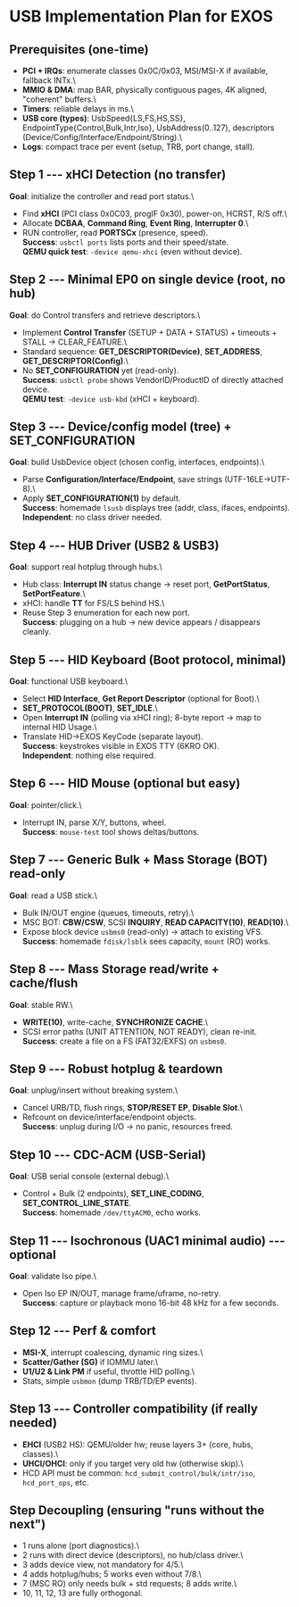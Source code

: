 # USB Implementation Plan for EXOS

## Prerequisites (one-time)

-   **PCI + IRQs**: enumerate classes 0x0C/0x03, MSI/MSI-X if available,
    fallback INTx.\
-   **MMIO & DMA**: map BAR, physically contiguous pages, 4K aligned,
    "coherent" buffers.\
-   **Timers**: reliable delays in ms.\
-   **USB core (types)**: UsbSpeed{LS,FS,HS,SS},
    EndpointType{Control,Bulk,Intr,Iso}, UsbAddress(0..127), descriptors
    (Device/Config/Interface/Endpoint/String).\
-   **Logs**: compact trace per event (setup, TRB, port change, stall).

## Step 1 --- xHCI Detection (no transfer)

**Goal**: initialize the controller and read port status.\
- Find **xHCI** (PCI class 0x0C03, progIF 0x30), power-on, HCRST, R/S
off.\
- Allocate **DCBAA**, **Command Ring**, **Event Ring**, **Interrupter
0**.\
- RUN controller, read **PORTSCx** (presence, speed).\
**Success**: `usbctl ports` lists ports and their speed/state.\
**QEMU quick test**: `-device qemu-xhci` (even without device).

## Step 2 --- Minimal EP0 on single device (root, no hub)

**Goal**: do Control transfers and retrieve descriptors.\
- Implement **Control Transfer** (SETUP + DATA + STATUS) + timeouts +
STALL → CLEAR_FEATURE.\
- Standard sequence: **GET_DESCRIPTOR(Device)**, **SET_ADDRESS**,
**GET_DESCRIPTOR(Config)**.\
- No **SET_CONFIGURATION** yet (read-only).\
**Success**: `usbctl probe` shows VendorID/ProductID of directly
attached device.\
**QEMU test**: `-device usb-kbd` (xHCI + keyboard).

## Step 3 --- Device/config model (tree) + SET_CONFIGURATION

**Goal**: build UsbDevice object (chosen config, interfaces,
endpoints).\
- Parse **Configuration/Interface/Endpoint**, save strings
(UTF-16LE→UTF-8).\
- Apply **SET_CONFIGURATION(1)** by default.\
**Success**: homemade `lsusb` displays tree (addr, class, ifaces,
endpoints).\
**Independent**: no class driver needed.

## Step 4 --- HUB Driver (USB2 & USB3)

**Goal**: support real hotplug through hubs.\
- Hub class: **Interrupt IN** status change → reset port,
**GetPortStatus**, **SetPortFeature**.\
- xHCI: handle **TT** for FS/LS behind HS.\
- Reuse Step 3 enumeration for each new port.\
**Success**: plugging on a hub → new device appears / disappears
cleanly.

## Step 5 --- HID Keyboard (Boot protocol, minimal)

**Goal**: functional USB keyboard.\
- Select **HID Interface**, **Get Report Descriptor** (optional for
Boot).\
- **SET_PROTOCOL(BOOT)**, **SET_IDLE**.\
- Open **Interrupt IN** (polling via xHCI ring); 8-byte report → map to
internal HID Usage.\
- Translate HID→EXOS KeyCode (separate layout).\
**Success**: keystrokes visible in EXOS TTY (6KRO OK).\
**Independent**: nothing else required.

## Step 6 --- HID Mouse (optional but easy)

**Goal**: pointer/click.\
- Interrupt IN, parse X/Y, buttons, wheel.\
**Success**: `mouse-test` tool shows deltas/buttons.

## Step 7 --- Generic Bulk + Mass Storage (BOT) read-only

**Goal**: read a USB stick.\
- Bulk IN/OUT engine (queues, timeouts, retry).\
- MSC BOT: **CBW/CSW**, SCSI **INQUIRY**, **READ CAPACITY(10)**,
**READ(10)**.\
- Expose block device `usbms0` (read-only) → attach to existing VFS.\
**Success**: homemade `fdisk/lsblk` sees capacity, `mount` (RO) works.

## Step 8 --- Mass Storage read/write + cache/flush

**Goal**: stable RW.\
- **WRITE(10)**, write-cache, **SYNCHRONIZE CACHE**.\
- SCSI error paths (UNIT ATTENTION, NOT READY), clean re-init.\
**Success**: create a file on a FS (FAT32/EXFS) on `usbms0`.

## Step 9 --- Robust hotplug & teardown

**Goal**: unplug/insert without breaking system.\
- Cancel URB/TD, flush rings, **STOP/RESET EP**, **Disable Slot**.\
- Refcount on device/interface/endpoint objects.\
**Success**: unplug during I/O → no panic, resources freed.

## Step 10 --- CDC-ACM (USB-Serial)

**Goal**: USB serial console (external debug).\
- Control + Bulk (2 endpoints), **SET_LINE_CODING**,
**SET_CONTROL_LINE_STATE**.\
**Success**: homemade `/dev/ttyACM0`, echo works.

## Step 11 --- Isochronous (UAC1 minimal audio) --- optional

**Goal**: validate Iso pipe.\
- Open Iso EP IN/OUT, manage frame/uframe, no-retry.\
**Success**: capture or playback mono 16-bit 48 kHz for a few seconds.

## Step 12 --- Perf & comfort

-   **MSI-X**, interrupt coalescing, dynamic ring sizes.\
-   **Scatter/Gather (SG)** if IOMMU later.\
-   **U1/U2 & Link PM** if useful, throttle HID polling.\
-   Stats, simple `usbmon` (dump TRB/TD/EP events).

## Step 13 --- Controller compatibility (if really needed)

-   **EHCI** (USB2 HS): QEMU/older hw; reuse layers 3+ (core, hubs,
    classes).\
-   **UHCI/OHCI**: only if you target very old hw (otherwise skip).\
-   HCD API must be common: `hcd_submit_control/bulk/intr/iso`,
    `hcd_port_ops`, etc.

## Step Decoupling (ensuring "runs without the next")

-   1 runs alone (port diagnostics).\
-   2 runs with direct device (descriptors), no hub/class driver.\
-   3 adds device view, not mandatory for 4/5.\
-   4 adds hotplug/hubs; 5 works even without 7/8.\
-   7 (MSC RO) only needs bulk + std requests; 8 adds write.\
-   10, 11, 12, 13 are fully orthogonal.
